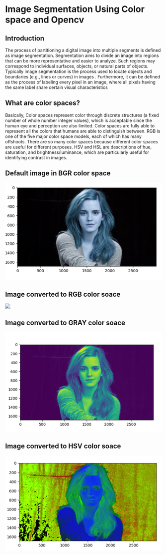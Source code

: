 
<h1> Image Segmentation Using Color space and Opencv</h1>
<h2>Introduction</h2>
<p>
The process of partitioning a digital image into multiple segments is defined as image segmentation. Segmentation aims to divide an image into regions that can be more representative and easier to analyze. Such regions may correspond to individual surfaces, objects, or natural parts of objects. Typically image segmentation is the process used to locate objects and boundaries (e.g., lines or curves) in images . Furthermore, it can be defined as the process of labeling every pixel in an image, where all pixels having the same label share certain visual characteristics </p>

<h2>What are color spaces?</h2>
<p>Basically, Color spaces represent color through discrete structures (a fixed number of whole number integer values), which is acceptable since the human eye and perception are also limited. Color spaces are fully able to represent all the colors that humans are able to distinguish between.
RGB is one of the five major color space models, each of which has many offshoots. There are so many color spaces because different color spaces are useful for different purposes.
HSV and HSL are descriptions of hue, saturation, and brightness/luminance, which are particularly useful for identifying contrast in images.
 
 
 <h2>Default  image in BGR color space</h2>
 <img src="BGR_IMAGE.PNG">
 
 <h2>Image converted to RGB color soace</h2>
 <img src="RGB_IMAGE.PNG">
 
 <h2>Image converted to GRAY color soace</h2>
 <img src="GRAY_IMAGE.PNG">
 
 <h2>Image converted to HSV color soace</h2>
 <img src="HSV_IMAGE.PNG">
 
 


 


